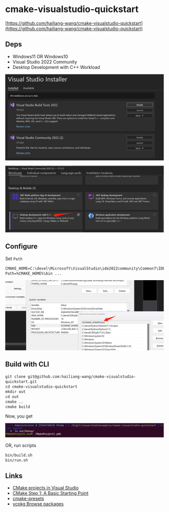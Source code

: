 # cmake-visualstudio-quickstart
[https://github.com/hailiang-wang/cmake-visualstudio-quickstart](https://github.com/hailiang-wang/cmake-visualstudio-quickstart)


## Deps

* Windows11 OR Windows10
* Visual Studio 2022 Community
* Desktop Development with C++ Workload

![](./assets/screenshot_20250113083609.png)

![](./assets/screenshot_20250113083708.png)

## Configure

Set `Path`

```
CMAKE_HOME=C:\devel\Microsoft\VisualStudio\ide2022community\Common7\IDE\CommonExtensions\Microsoft\CMake\CMake
Path=%CMAKE_HOME%\bin ...
```

![](./assets/screenshot_20250113083418.png)

## Build with CLI

```
git clone git@github.com:hailiang-wang/cmake-visualstudio-quickstart.git
cd cmake-visualstudio-quickstart
mkdir out
cd out
cmake ..
cmake build
```

Now, you get 

![](./assets/screenshot_20250113083920.png)

OR, run scripts

```
bin/build.sh
bin/run.sh
```

## Links

* [CMake projects in Visual Studio](https://learn.microsoft.com/en-us/cpp/build/cmake-projects-in-visual-studio?view=msvc-170)
* [CMake Step 1: A Basic Starting Point](https://cmake.org/cmake/help/latest/guide/tutorial/A%20Basic%20Starting%20Point.html#)
* [cmake-presets](https://cmake.org/cmake/help/latest/manual/cmake-presets.7.html)
* [vcpkg Browse packages](https://vcpkg.io/en/packages?query=)